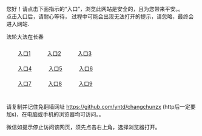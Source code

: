 您好！请点击下面指示的“入口”，浏览此网站是安全的，且为您带来平安。。 <br/>
点击入口后，请耐心等待， 过程中可能会出现无法打开的提示，请忽略，最终会进入网站. </br>

法轮大法在长春<br/>
<div style="padding:10px"><a style="margin:20px" target="_blank" href="https://d23w6ikkk80v3.cloudfront.net/2Qpsp?zwdppazn" id="ccLink1" rel="nofollow">入口1</a> <a target="_blank" style="margin:20px" href="https://d2zq5ds3xfijuf.cloudfront.net/2Qpsp?htkex" id="ccLink2" rel="nofollow">入口2</a> <a style="margin:20px" target="_blank" href="https://d31euz8nqbz3ci.cloudfront.net/2Qpsp?rxezewy" id="ccLink3" rel="nofollow">入口3</a></div>

<div style="padding:10px" ><a style="margin:20px" target="_blank" href="https://d23w6ikkk80v3.cloudfront.net/2Qpsp?zwdppazn" id="ccLink4" rel="nofollow">入口4</a> <a style="margin:20px" href="https://d2zq5ds3xfijuf.cloudfront.net/2Qpsp?htkex" target="_blank" id="ccLink5" rel="nofollow">入口5</a> <a style="margin:20px" href="https://d31euz8nqbz3ci.cloudfront.net/2Qpsp?rxezewy" target="_blank" id="ccLink6" rel="nofollow">入口6</a></div>

<div style="padding:10px"><a style="margin:20px" target="_blank" href="https://d23w6ikkk80v3.cloudfront.net/2Qpsp?zwdppazn" id="ccLink7" rel="nofollow">入口7</a> <a style="margin:20px" href="https://d2zq5ds3xfijuf.cloudfront.net/2Qpsp?htkex" target="_blank" id="ccLink8" rel="nofollow">入口8</a> <a style="margin:20px" target="_blank" href="https://d31euz8nqbz3ci.cloudfront.net/2Qpsp?rxezewy" id="ccLink9" rel="nofollow">入口9</a></div>

<br/>



请复制并记住免翻墙网址 https://github.com/yntd/changchunzx (http后一定要加s)，在电脑或手机的浏览器均可访问。。<br/>

微信如提示停止访问该网页，须先点击右上角，选择浏览器打开。
